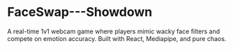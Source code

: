 # FaceSwap---Showdown
A real-time 1v1 webcam game where players mimic wacky face filters and compete on emotion accuracy. Built with React, Mediapipe, and pure chaos.
